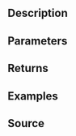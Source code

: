 ## Description

## Parameters

## Returns

## Examples

## Source

<script src="http://gist-it.appspot.com/https://github.com/jpwilliams/I-A-3/blob/master/functions/units/fn_spawnEnemy.sqf?footer=0">
</script>